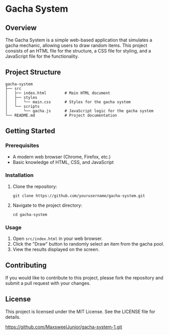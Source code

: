 # Gacha System

## Overview
The Gacha System is a simple web-based application that simulates a gacha mechanic, allowing users to draw random items. This project consists of an HTML file for the structure, a CSS file for styling, and a JavaScript file for the functionality.

## Project Structure
```
gacha-system
├── src
│   ├── index.html        # Main HTML document
│   ├── styles
│   │   └── main.css      # Styles for the gacha system
│   └── scripts
│       └── gacha.js      # JavaScript logic for the gacha system
└── README.md             # Project documentation
```

## Getting Started

### Prerequisites
- A modern web browser (Chrome, Firefox, etc.)
- Basic knowledge of HTML, CSS, and JavaScript

### Installation
1. Clone the repository:
   ```
   git clone https://github.com/yourusername/gacha-system.git
   ```
2. Navigate to the project directory:
   ```
   cd gacha-system
   ```

### Usage
1. Open `src/index.html` in your web browser.
2. Click the "Draw" button to randomly select an item from the gacha pool.
3. View the results displayed on the screen.

## Contributing
If you would like to contribute to this project, please fork the repository and submit a pull request with your changes.

## License
This project is licensed under the MIT License. See the LICENSE file for details.

https://github.com/MaxsweelJunior/gacha-system-1.git
